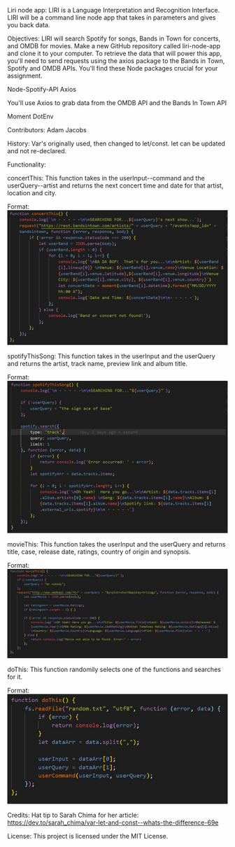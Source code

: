 Liri node app: LIRI is a Language Interpretation and Recognition Interface. LIRI will be a command line node app that takes in parameters and gives you back data.

Objectives: LIRI will search Spotify for songs, Bands in Town for concerts, and OMDB for movies. Make a new GitHub repository called liri-node-app and clone it to your computer. To retrieve the data that will power this app, you'll need to send requests using the axios package to the Bands in Town, Spotify and OMDB APIs. You'll find these Node packages crucial for your assignment.

Node-Spotify-API Axios

You'll use Axios to grab data from the OMDB API and the Bands In Town API

Moment DotEnv

Contributors: Adam Jacobs

History: Var's originally used, then changed to let/const. let can be updated and not re-declared.

Functionality:

concertThis: This function takes in the userInput--command and the userQuery--artist and returns the next concert time and date for that artist, location and city.

Format: ![img](images\Capture1.JPG)

spotifyThisSong: This function takes in the userInput and the userQuery and returns the artist, track name, preview link and album title.

Format: ![img](images\Capture2.JPG)

movieThis: This function takes the userInput and the userQuery and returns title, case, release date, ratings, country of origin and synopsis.

Format: ![img](images\Capture3.JPG)

doThis: This function randomily selects one of the functions and searches for it.

Format: ![img](images\Capture4.JPG)

Credits: Hat tip to Sarah Chima for her article: https://dev.to/sarah_chima/var-let-and-const--whats-the-difference-69e

License: This project is licensed under the MIT License.
